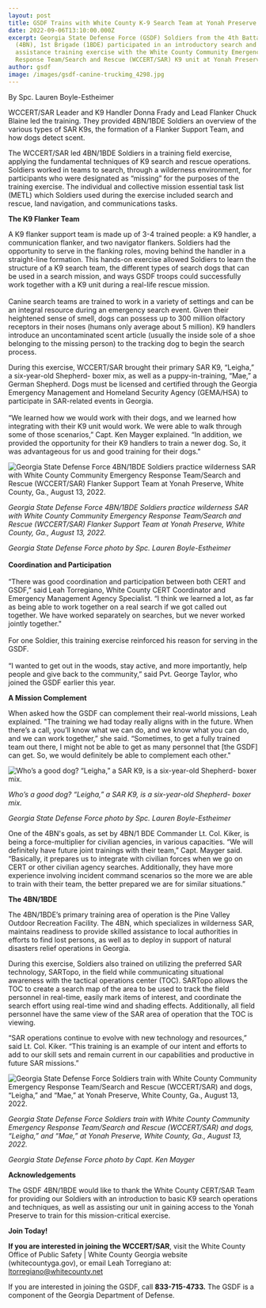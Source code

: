 ```yaml
---
layout: post
title: GSDF Trains with White County K-9 Search Team at Yonah Preserve
date: 2022-09-06T13:10:00.000Z
excerpt: Georgia State Defense Force (GSDF) Soldiers from the 4th Battalion
  (4BN), 1st Brigade (1BDE) participated in an introductory search and rescue K9
  assistance training exercise with the White County Community Emergency
  Response Team/Search and Rescue (WCCERT/SAR) K9 unit at Yonah Preserve
author: gsdf
image: /images/gsdf-canine-truckimg_4298.jpg
---
```

By Spc. Lauren Boyle-Estheimer

WCCERT/SAR Leader and K9 Handler Donna Frady and Lead Flanker Chuck Blaine led the training. They provided 4BN/1BDE Soldiers an overview of the various types of SAR K9s, the formation of a Flanker Support Team, and how dogs detect scent.

The WCCERT/SAR led 4BN/1BDE Soldiers in a training field exercise, applying the fundamental techniques of K9 search and rescue operations. Soldiers worked in teams to search, through a wilderness environment, for participants who were designated as “missing” for the purposes of the training exercise. The individual and collective mission essential task list (METL) which Soldiers used during the exercise included search and rescue, land navigation, and communications tasks.

**The K9 Flanker Team**

A K9 flanker support team is made up of 3-4 trained people: a K9 handler, a communication flanker, and two navigator flankers. Soldiers had the opportunity to serve in the flanking roles, moving behind the handler in a straight-line formation. This hands-on exercise allowed Soldiers to learn the structure of a K9 search team, the different types of search dogs that can be used in a search mission, and ways GSDF troops could successfully work together with a K9 unit during a real-life rescue mission.\
\
Canine search teams are trained to work in a variety of settings and can be an integral resource during an emergency search event. Given their heightened sense of smell, dogs can possess up to 300 million olfactory receptors in their noses (humans only average about 5 million). K9 handlers introduce an uncontaminated scent article (usually the inside sole of a shoe belonging to the missing person) to the tracking dog to begin the search process.

During this exercise, WCCERT/SAR brought their primary SAR K9, “Leigha,” a six-year-old Shepherd- boxer mix, as well as a puppy-in-training, “Mae,” a German Shepherd. Dogs must be licensed and certified through the Georgia Emergency Management and Homeland Security Agency (GEMA/HSA) to participate in SAR-related events in Georgia.\
\
“We learned how we would work with their dogs, and we learned how integrating with their K9 unit would work. We were able to walk through some of those scenarios,” Capt. Ken Mayger explained. “In addition, we provided the opportunity for their K9 handlers to train a newer dog. So, it was advantageous for us and good training for their dogs."

![Georgia State Defense Force 4BN/1BDE Soldiers practice wilderness SAR with White County Community Emergency Response Team/Search and Rescue (WCCERT/SAR) Flanker Support Team at Yonah Preserve, White County, Ga., August 13, 2022.](/images/img_4369.jpg)

*Georgia State Defense Force 4BN/1BDE Soldiers practice wilderness SAR with White County Community Emergency Response Team/Search and Rescue (WCCERT/SAR) Flanker Support Team at Yonah Preserve, White County, Ga., August 13, 2022.*

*Georgia State Defense Force photo by Spc. Lauren Boyle-Estheimer*\
\
**Coordination and Participation**\
\
“There was good coordination and participation between both CERT and GSDF,” said Leah Torregiano, White County CERT Coordinator and Emergency Management Agency Specialist. “I think we learned a lot, as far as being able to work together on a real search if we got called out together. We have worked separately on searches, but we never worked jointly together."\
\
For one Soldier, this training exercise reinforced his reason for serving in the GSDF.\
\
“I wanted to get out in the woods, stay active, and more importantly, help people and give back to the community,” said Pvt. George Taylor, who joined the GSDF earlier this year.

**A Mission Complement**

When asked how the GSDF can complement their real-world missions, Leah explained. "The training we had today really aligns with in the future. When there’s a call, you’ll know what we can do, and we know what you can do, and we can work together,” she said. “Sometimes, to get a fully trained team out there, I might not be able to get as many personnel that \[the GSDF] can get. So, we would definitely be able to complement each other."

![Who’s a good dog? “Leigha,” a SAR K9, is a six-year-old Shepherd- boxer mix.](/images/img_4399.jpg)

*Who’s a good dog? “Leigha,” a SAR K9, is a six-year-old Shepherd- boxer mix.* 

*Georgia State Defense Force photo by Spc. Lauren Boyle-Estheimer*

One of the 4BN's goals, as set by 4BN/1 BDE Commander Lt. Col. Kiker, is being a force-multiplier for civilian agencies, in various capacities. “We will definitely have future joint trainings with their team,” Capt. Mayger said. “Basically, it prepares us to integrate with civilian forces when we go on CERT or other civilian agency searches. Additionally, they have more experience involving incident command scenarios so the more we are able to train with their team, the better prepared we are for similar situations.”

**The 4BN/1BDE**

The 4BN/1BDE’s primary training area of operation is the Pine Valley Outdoor Recreation Facility. The 4BN, which specializes in wilderness SAR, maintains readiness to provide skilled assistance to local authorities in efforts to find lost persons, as well as to deploy in support of natural disasters relief operations in Georgia.

During this exercise, Soldiers also trained on utilizing the preferred SAR technology, SARTopo, in the field while communicating situational awareness with the tactical operations center (TOC). SARTopo allows the TOC to create a search map of the area to be used to track the field personnel in real-time, easily mark items of interest, and coordinate the search effort using real-time wind and shading effects. Additionally, all field personnel have the same view of the SAR area of operation that the TOC is viewing.

“SAR operations continue to evolve with new technology and resources,” said Lt. Col. Kiker. “This training is an example of our intent and efforts to add to our skill sets and remain current in our capabilities and productive in future SAR missions.”

![Georgia State Defense Force Soldiers train with White County Community Emergency Response Team/Search and Rescue (WCCERT/SAR) and dogs, “Leigha,” and “Mae,” at Yonah Preserve, White County, Ga., August 13, 2022.](/images/img_2683v2.jpg)

*Georgia State Defense Force Soldiers train with White County Community Emergency Response Team/Search and Rescue (WCCERT/SAR) and dogs, “Leigha,” and “Mae,” at Yonah Preserve, White County, Ga., August 13, 2022.*

*Georgia State Defense Force photo by Capt. Ken Mayger*

**Acknowledgements**

The GSDF 4BN/1BDE would like to thank the White County CERT/SAR Team for providing our Soldiers with an introduction to basic K9 search operations and techniques, as well as assisting our unit in gaining access to the Yonah Preserve to train for this mission-critical exercise.

**Join Today!**

**If you are interested in joining the WCCERT/SAR**, visit the White County Office of Public Safety | White County Georgia website (whitecountyga.gov), or email Leah Torregiano at: ltorregiano@whitecounty.net

If you are interested in joining the GSDF, call **833-715-4733.** The GSDF is a component of the Georgia Department of Defense.
